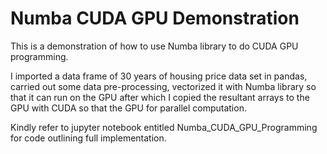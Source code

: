 # Numba CUDA GPU Demonstration

This is a demonstration of how to use Numba library to do CUDA GPU programming.

I imported a data frame of 30 years of housing price data set in pandas, carried out some data pre-processing, vectorized it with Numba library so that it can run on the GPU after which I copied the resultant arrays to the GPU with CUDA so that the GPU for parallel computation.

Kindly refer to jupyter notebook entitled Numba_CUDA_GPU_Programming for code outlining full implementation.
